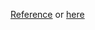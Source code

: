 [Reference](https://heartsuit.github.io/2017/08/16/How-to-Set-Background-for-My-Github-Pages.html)
or [here](http://blog.csdn.net/u013810234/article/details/77206651)